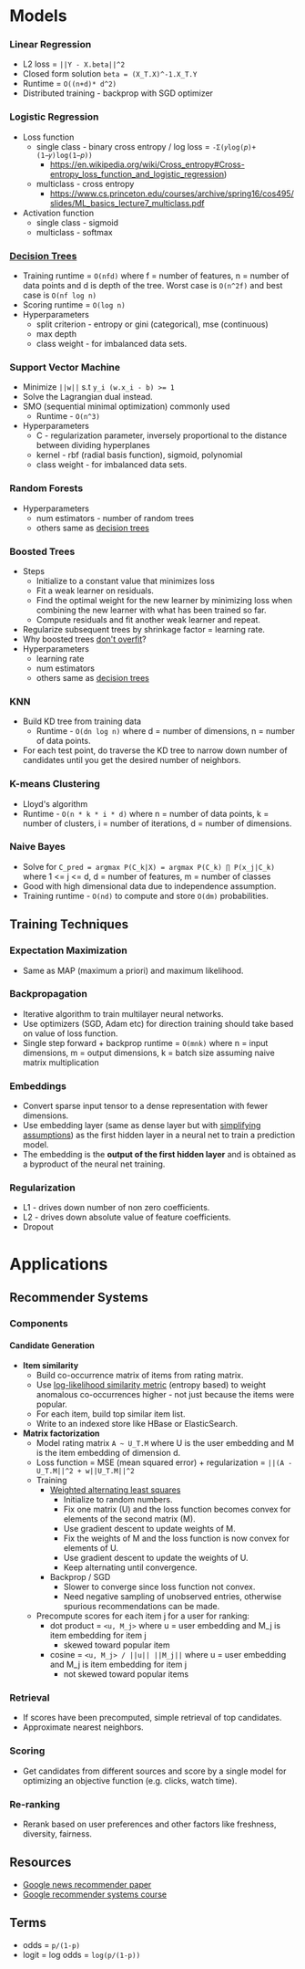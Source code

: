 # Models

### Linear Regression
* L2 loss = `||Y - X.beta||^2`
* Closed form solution `beta = (X_T.X)^-1.X_T.Y`
* Runtime = `O((n+d)* d^2)`
* Distributed training - backprop with SGD optimizer

### Logistic Regression
* Loss function
  * single class - binary cross entropy / log loss = `-Σ(𝑦log(𝑝)+(1−𝑦)log(1−𝑝))`
    * https://en.wikipedia.org/wiki/Cross_entropy#Cross-entropy_loss_function_and_logistic_regression) 
  * multiclass - cross entropy
    * https://www.cs.princeton.edu/courses/archive/spring16/cos495/slides/ML_basics_lecture7_multiclass.pdf
* Activation function
  * single class - sigmoid
  * multiclass - softmax

### [Decision Trees](#http://cs229.stanford.edu/notes/cs229-notes-dt.pdf)
* Training runtime = `O(nfd)` where f = number of features, n = number of data points and d is depth of the tree. Worst case is `O(n^2f)` and best case is `O(nf log n)`
* Scoring runtime = `O(log n)`
* Hyperparameters
  * split criterion - entropy or gini (categorical), mse (continuous)
  * max depth
  * class weight - for imbalanced data sets.

### Support Vector Machine
* Minimize `||w||` s.t `y_i (w.x_i - b) >= 1`
* Solve the Lagrangian dual instead.
* SMO (sequential minimal optimization) commonly used
  * Runtime - `O(n^3)`
* Hyperparameters
  * C - regularization parameter, inversely proportional to the distance between dividing hyperplanes
  * kernel - rbf (radial basis function), sigmoid, polynomial
  * class weight - for imbalanced data sets.

### Random Forests
* Hyperparameters
  * num estimators - number of random trees
  * others same as [decision trees](#decision-trees)

### Boosted Trees
* Steps
  * Initialize to a constant value that minimizes loss
  * Fit a weak learner on residuals.
  * Find the optimal weight for the new learner by minimizing loss when combining the new learner with what has been trained so far.
  * Compute residuals and fit another weak learner and repeat.
* Regularize subsequent trees by shrinkage factor = learning rate.
* Why boosted trees [don't overfit](#https://jeremykun.com/2015/09/21/the-boosting-margin-or-why-boosting-doesnt-overfit/)?
* Hyperparameters
  * learning rate
  * num estimators
  * others same as [decision trees](#decision-trees)

### KNN
* Build KD tree from training data
  * Runtime - `O(dn log n)` where d = number of dimensions, n = number of data points.
* For each test point, do traverse the KD tree to narrow down number of candidates until you get the desired number of neighbors.

### K-means Clustering
* Lloyd's algorithm
* Runtime - `O(n * k * i * d)` where n = number of data points, k = number of clusters, i = number of iterations, d = number of dimensions.

### Naive Bayes

* Solve for `C_pred = argmax P(C_k|X) = argmax P(C_k) ∏ P(x_j|C_k)` where 1 <= j <= d, d = number of features, m = number of classes
* Good with high dimensional data due to independence assumption.
* Training runtime - `O(nd)` to compute and store `O(dm)` probabilities.

## Training Techniques

### Expectation Maximization
* Same as MAP (maximum a priori) and maximum likelihood.

### Backpropagation
* Iterative algorithm to train multilayer neural networks.
* Use optimizers (SGD, Adam etc) for direction training should take based on value of loss function.
* Single step forward + backprop runtime = `O(mnk)` where n = input dimensions, m = output dimensions, k = batch size assuming naive matrix multiplication

### Embeddings
* Convert sparse input tensor to a dense representation with fewer dimensions.
* Use embedding layer (same as dense layer but with [simplifying assumptions](#https://stackoverflow.com/questions/47868265/what-is-the-difference-between-an-embedding-layer-and-a-dense-layer)) as the first hidden layer in a neural net to train a prediction model.
* The embedding is the **output of the first hidden layer** and is obtained as a byproduct of the neural net training.

### Regularization
* L1 - drives down number of non zero coefficients.
* L2 - drives down absolute value of feature coefficients.
* Dropout

# Applications

## Recommender Systems

### Components

#### Candidate Generation

* **Item similarity**
  * Build co-occurrence matrix of items from rating matrix.
  * Use [log-likelihood similarity metric](http://tdunning.blogspot.com/2008/03/surprise-and-coincidence.html) (entropy based) to weight anomalous co-occurrences higher - not just because the items were popular.
  * For each item, build top similar item list.
  * Write to an indexed store like HBase or ElasticSearch.
* **Matrix factorization**
  * Model rating matrix `A ~ U_T.M` where U is the user embedding and M is the item embedding of dimension d.
  * Loss function = MSE (mean squared error) + regularization = `||(A - U_T.M||^2 + w||U_T.M||^2`
  * Training
    * [Weighted alternating least squares](#https://developers.google.com/machine-learning/recommendation/collaborative/matrix)
      * Initialize to random numbers.
      * Fix one matrix (U) and the loss function becomes convex for elements of the second matrix (M).
      * Use gradient descent to update weights of M.
      * Fix the weights of M and the loss function is now convex for elements of U.
      * Use gradient descent to update the weights of U.
      * Keep alternating until convergence.
    * Backprop / SGD
      * Slower to converge since loss function not convex.
      * Need negative sampling of unobserved entries, otherwise spurious recommendations can be made.
  * Precompute scores for each item j for a user for ranking:
    * dot product = ``<u, M_j>`` where u = user embedding and M_j is item embedding for item j
      * skewed toward popular item
    * cosine = ``<u, M_j> / ||u|| ||M_j||`` where u = user embedding and M_j is item embedding for item j
      * not skewed toward popular items

### Retrieval
* If scores have been precomputed, simple retrieval of top candidates.
* Approximate nearest neighbors.

### Scoring
* Get candidates from different sources and score by a single model for optimizing an objective function (e.g. clicks, watch time).

### Re-ranking
* Rerank based on user preferences and other factors like freshness, diversity, fairness.

## Resources
* [Google news recommender paper](#https://www2007.org/papers/paper570.pdf)
* [Google recommender systems course](#https://developers.google.com/machine-learning/recommendation/overview/types)

## Terms
* odds = `p/(1-p)`
* logit = log odds = `log(p/(1-p))`
